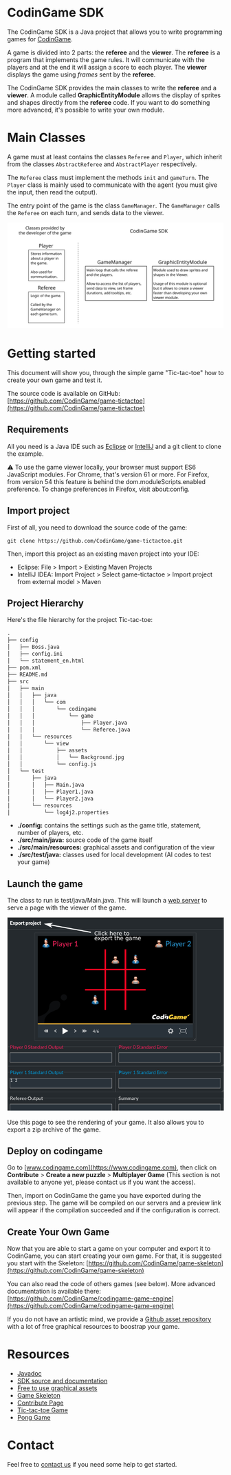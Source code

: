 # CodinGame SDK

The CodinGame SDK is a Java project that allows you to write programming games for [CodinGame](https://www.codingame.com).

A game is divided into 2 parts: the **referee** and the **viewer**. The **referee** is a program that implements the game rules. It will communicate with the players and at the end it will assign a score to each player. The **viewer** displays the game using *frames* sent by the **referee**.

The CodinGame SDK provides the main classes to write the **referee** and a **viewer**. A module called **GraphicEntityModule** allows the display of sprites and shapes directly from the **referee** code. If you want to do something more advanced, it's possible to write your own module.

# Main Classes

A game must at least contains the classes `Referee` and `Player`, which inherit from the classes `AbstractReferee` and `AbstractPlayer` respectively.

The `Referee` class must implement the methods `init` and `gameTurn`. The `Player` class is mainly used to communicate with the agent (you must give the input, then read the output).

The entry point of the game is the class `GameManager`. The `GameManager` calls the `Referee` on each turn, and sends data to the viewer.

![Main classes](schema-sdk.svg)

# Getting started

This document will show you, through the simple game "Tic-tac-toe" how to create your own game and test it.

The source code is available on GitHub: [https://github.com/CodinGame/game-tictactoe](https://github.com/CodinGame/game-tictactoe)

## Requirements

All you need is a Java IDE such as [Eclipse](https://www.eclipse.org/) or [IntelliJ](https://www.jetbrains.com/idea/) and a git client to clone the example.

⚠ To use the game viewer locally, your browser must support ES6 JavaScript modules. For Chrome, that's version 61 or more. For Firefox, from version 54 this feature is behind the dom.moduleScripts.enabled preference. To change preferences in Firefox, visit about:config.

## Import project

First of all, you need to download the source code of the game:
```
git clone https://github.com/CodinGame/game-tictactoe.git
```

Then, import this project as an existing maven project into your IDE:
- Eclipse: File > Import > Existing Maven Projects
- IntelliJ IDEA: Import Project > Select game-tictactoe > Import project from external model > Maven

## Project Hierarchy

Here's the file hierarchy for the project Tic-tac-toe:
```
.
├── config
│   ├── Boss.java
│   ├── config.ini
│   └── statement_en.html
├── pom.xml
├── README.md
├── src
│   ├── main
│   │   ├── java
│   │   │   └── com
│   │   │       └── codingame
│   │   │           └── game
│   │   │               ├── Player.java
│   │   │               └── Referee.java
│   │   └── resources
│   │       └── view
│   │           ├── assets
│   │           │   └── Background.jpg
│   │           └── config.js
│   └── test
│       ├── java
│       │   ├── Main.java
│       │   ├── Player1.java
│       │   └── Player2.java
│       └── resources
│           └── log4j2.properties
```

- **./config:** contains the settings such as the game title, statement, number of players, etc.
- **./src/main/java:** source code of the game itself
- **./src/main/resources:** graphical assets and configuration of the view
- **./src/test/java:** classes used for local development (AI codes to test your game)

## Launch the game

The class to run is test/java/Main.java. This will launch a [web server](http://localhost:8888/) to serve a page with the viewer of the game.

![Game Preview](testhtml.png)

Use this page to see the rendering of your game. It also allows you to export a zip archive of the game.

## Deploy on codingame

Go to [www.codingame.com](https://www.codingame.com), then click on **Contribute** > **Create a new puzzle** > **Multiplayer Game** (This section is not available to anyone yet, please contact us if you want the access).

Then, import on CodinGame the game you have exported during the previous step. The game will be compiled on our servers and a preview link will appear if the compilation succeeded and if the configuration is correct.

## Create Your Own Game

Now that you are able to start a game on your computer and export it to CodinGame, you can start creating your own game. For that, it is suggested you start with the Skeleton: [https://github.com/CodinGame/game-skeleton](https://github.com/CodinGame/game-skeleton)

You can also read the code of others games (see below). More advanced documentation is available there: [https://github.com/CodinGame/codingame-game-engine](https://github.com/CodinGame/codingame-game-engine)

If you do not have an artistic mind, we provide a [Github asset repository](https://github.com/CodinGame/codingame-sdk-assets) with a lot of free graphical resources to boostrap your game.

# Resources

- [Javadoc](https://codingame.github.io/codingame-sdk-doc/)
- [SDK source and documentation](https://github.com/CodinGame/codingame-game-engine)
- [Free to use graphical assets](https://github.com/CodinGame/codingame-sdk-assets)
- [Game Skeleton](https://github.com/CodinGame/game-skeleton)
- [Contribute Page](https://www.codingame.com/contribute/)
- [Tic-tac-toe Game](https://github.com/CodinGame/game-tictactoe)
- [Pong Game](https://github.com/CodinGame/game-pong)

# Contact

Feel free to [contact us](https://www.codingame.com/about/contact) if you need some help to get started.
